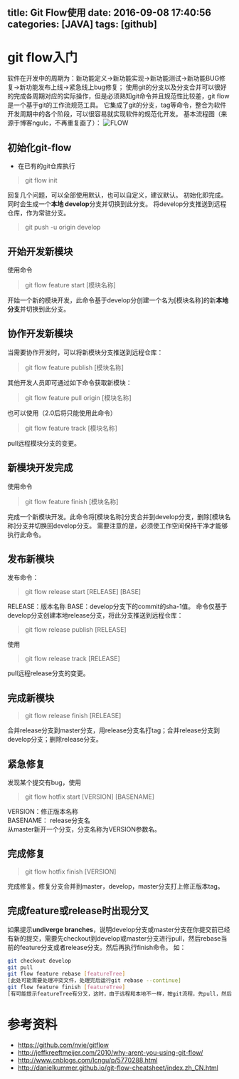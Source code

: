 title: Git Flow使用
date: 2016-09-08 17:40:56
categories: [JAVA]
tags: [github]
---

# git flow入门
软件在开发中的周期为：新功能定义->新功能实现->新功能测试->新功能BUG修复->新功能发布上线->紧急线上bug修复；
使用git的分支以及分支合并可以很好的完成各周期对应的实际操作，但是必须熟知git命令并且规范性比较差，git flow是一个基于git的工作流规范工具。
它集成了git的分支，tag等命令，整合为软件开发周期中的各个阶段，可以很容易就实现软件的规范化开发。
基本流程图（来源于博客ngulc，不再重复画了）：
![FLOW](https://images2015.cnblogs.com/blog/805129/201608/805129-20160814142051093-1392948534.png)

<!--more -->

## 初始化git-flow
* 在已有的git仓库执行
> git flow init

回复几个问题，可以全部使用默认，也可以自定义，建议默认。
初始化即完成。同时会生成一个**本地 develop**分支并切换到此分支。
将develop分支推送到远程仓库，作为常驻分支。
> git push -u origin develop


## 开始开发新模块
使用命令
> git flow feature start [模块名称]

开始一个新的模块开发，此命令基于develop分创建一个名为[模块名称]的新**本地分支**并切换到此分支。

## 协作开发新模块
当需要协作开发时，可以将新模块分支推送到远程仓库：
> git flow feature publish [模块名称]

其他开发人员即可通过如下命令获取新模块：
> git flow feature pull origin [模块名称]

也可以使用（2.0后将只能使用此命令）
> git flow feature track [模块名称]

pull远程模块分支的变更。

## 新模块开发完成
使用命令
> git flow feature finish [模块名称]

完成一个新模块开发。此命令将[模块名称]分支合并到develop分支，删除[模块名称]分支并切换回develop分支。
需要注意的是，必须使工作空间保持干净才能够执行此命令。

## 发布新模块
发布命令：
> git flow release start [RELEASE] [BASE]

RELEASE：版本名称
BASE：develop分支下的commit的sha-1值。
命令仅基于develop分支创建本地release分支，将此分支推送到远程仓库：
> git flow release publish [RELEASE]

使用
> git flow release track [RELEASE]

pull远程release分支的变更。

## 完成新模块
> git flow release finish [RELEASE]

合并release分支到master分支，用release分支名打tag；合并release分支到develop分支；删除release分支。

## 紧急修复
发现某个提交有bug，使用
> git flow hotfix start [VERSION] [BASENAME]

VERSION：修正版本名称   
BASENAME： release分支名    
从master新开一个分支，分支名称为VERSION参数名。

## 完成修复
> git flow hotfix finish [VERSION]

完成修复。修复分支合并到master，develop，master分支打上修正版本tag。


## 完成feature或release时出现分叉
如果提示**undiverge branches**，说明develop分支或master分支在你提交前已经有新的提交，需要先checkout到develop或master分支进行pull，然后rebase当前的feature分支或者release分支。然后再执行finish命令。
如：
```bash
git checkout develop
git pull
git flow feature rebase [featureTree]
[此处可能需要处理冲突文件，处理完后运行git rebase --continue]
git flow feature finish [featureTree]
[有可能提示featureTree有分叉，这时，由于远程和本地不一样，按git流程，先pull，然后处理冲突文件，然后commit，push，完成后再次运行finish命令]

```


# 参考资料
* https://github.com/nvie/gitflow
* http://jeffkreeftmeijer.com/2010/why-arent-you-using-git-flow/
* http://www.cnblogs.com/lcngu/p/5770288.html
* http://danielkummer.github.io/git-flow-cheatsheet/index.zh_CN.html
